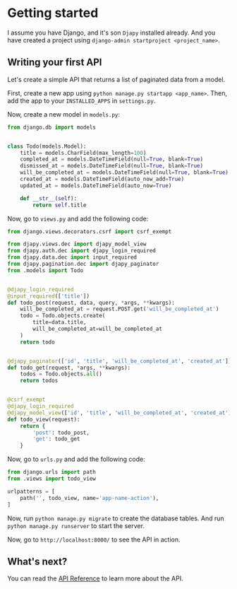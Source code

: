 # Getting started

I assume you have Django, and it's son `Djapy` installed already. And you have created a project
using `django-admin startproject <project_name>`.

## Writing your first API

Let's create a simple API that returns a list of paginated data from a model.

First, create a new app using `python manage.py startapp <app_name>`. Then, add the app to your `INSTALLED_APPS`
in `settings.py`.

Now, create a new model in `models.py`:

```python
from django.db import models


class Todo(models.Model):
    title = models.CharField(max_length=100)
    completed_at = models.DateTimeField(null=True, blank=True)
    dismissed_at = models.DateTimeField(null=True, blank=True)
    will_be_completed_at = models.DateTimeField(null=True, blank=True)
    created_at = models.DateTimeField(auto_now_add=True)
    updated_at = models.DateTimeField(auto_now=True)

    def __str__(self):
        return self.title
```

Now, go to `views.py` and add the following code:

```python
from django.views.decorators.csrf import csrf_exempt

from djapy.views.dec import djapy_model_view
from djapy.auth.dec import djapy_login_required
from djapy.data.dec import input_required
from djapy.pagination.dec import djapy_paginator
from .models import Todo


@djapy_login_required
@input_required(['title'])
def todo_post(request, data, query, *args, **kwargs):
    will_be_completed_at = request.POST.get('will_be_completed_at')
    todo = Todo.objects.create(
        title=data.title,
        will_be_completed_at=will_be_completed_at
    )
    return todo


@djapy_paginator(['id', 'title', 'will_be_completed_at', 'created_at'])
def todo_get(request, *args, **kwargs):
    todos = Todo.objects.all()
    return todos


@csrf_exempt
@djapy_login_required
@djapy_model_view(['id', 'title', 'will_be_completed_at', 'created_at'], True)
def todo_view(request):
    return {
        'post': todo_post,
        'get': todo_get
    }

```

Now, go to `urls.py` and add the following code:

```python
from django.urls import path
from .views import todo_view

urlpatterns = [
    path('', todo_view, name='app-name-action'),
]
```

Now, run `python manage.py migrate` to create the database tables. And
run `python manage.py runserver` to start the server.

Now, go to `http://localhost:8000/` to see the API in action.

## What's next?

You can read the [API Reference](api-reference.md) to learn more about the API.